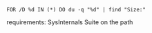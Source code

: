 


```batch
FOR /D %d IN (*) DO du -q "%d" | find "Size:"
```

requirements: SysInternals Suite on the path
